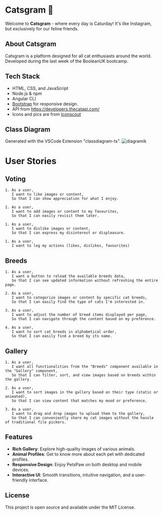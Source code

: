 # Catsgram 🐾

Welcome to **Catsgram** - where every day is Caturday! It's like Instagram, but exclusively for our feline friends.

## About Catsgram

Catsgram is a platform designed for all cat enthusiasts around the world. 
Developed during the last week of the BooleanUK bootcamp.

## Tech Stack

- HTML, CSS, and JavaScript
- Node.js & npm
- Angular CLI
- [Bootstrap](https://getbootstrap.com/) for responsive design.
- API from https://developers.thecatapi.com/
- Icons and pics are from [Iconscout](https://iconscout.com/3ds)

## Class Diagram

Generated with the VSCode Extension "classdiagram-ts".
![diagramik](https://github.com/hernetkinga/catsgram/assets/73906851/b8bacb29-b477-4085-958d-71ba5d039493)

# User Stories
## Voting

```
1. As a user,  
   I want to like images or content,  
   So that I can show appreciation for what I enjoy.
```

```
1. As a user,  
   I want to add images or content to my favourites,  
   So that I can easily revisit them later.
```

```
1. As a user,  
   I want to dislike images or content,  
   So that I can express my disinterest or displeasure.
```

```
1. As a user,
   I want to log my actions (likes, dislikes, favourites)
```

## Breeds
```
1. As a user,  
   I want a button to reload the available breeds data,  
   So that I can see updated information without refreshing the entire page.
```
```
2. As a user,  
   I want to categorize images or content by specific cat breeds,  
   So that I can easily find the type of cats I'm interested in.
```
```
3. As a user,  
   I want to adjust the number of breed items displayed per page,  
   So that I can navigate through the content based on my preference.
```
```
4. As a user,  
   I want to sort cat breeds in alphabetical order,  
   So that I can easily find a breed by its name.
```

## Gallery
```
1. As a user,  
   I want all functionalities from the "Breeds" component available in the "Gallery" component,  
   So that I can filter, sort, and view images based on breeds within the gallery.
```
```
2. As a user,  
   I want to sort images in the gallery based on their type (static or animated),  
   So that I can view content that matches my mood or preference.
```
```
3. As a user,  
   I want to drag and drop images to upload them to the gallery,  
   So that I can conveniently share my cat images without the hassle of traditional file pickers.
```
## Features

- **Rich Gallery**: Explore high-quality images of various animals.
- **Animal Profiles**: Get to know more about each pet with dedicated profiles.
- **Responsive Design**: Enjoy PetsPaw on both desktop and mobile devices.
- **Interactive UI**: Smooth transitions, intuitive navigation, and a user-friendly interface.

## License
This project is open source and available under the MIT License.
